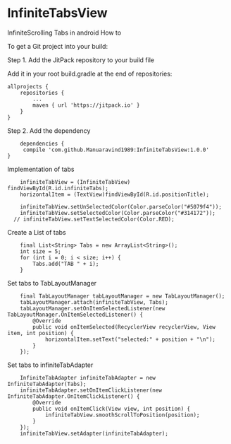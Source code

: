 # InfiniteTabsView
InfiniteScrolling Tabs in android
How to

To get a Git project into your build:

Step 1. Add the JitPack repository to your build file

Add it in your root build.gradle at the end of repositories:

	allprojects {
		repositories {
			...
			maven { url 'https://jitpack.io' }
		}
	}
  
Step 2. Add the dependency

		dependencies {
		 compile 'com.github.Manuaravind1989:InfiniteTabsView:1.0.0'
	}


Implementation of tabs

        infiniteTabView = (InfiniteTabView) findViewById(R.id.infiniteTabs);
        horizontalItem = (TextView)findViewById(R.id.positionTitle);

        infiniteTabView.setUnSelectedColor(Color.parseColor("#5079f4"));
        infiniteTabView.setSelectedColor(Color.parseColor("#314172"));
      // infiniteTabView.setTextSelectedColor(Color.RED);

Create a List of tabs


        final List<String> Tabs = new ArrayList<String>();
        int size = 5;
        for (int i = 0; i < size; i++) {
            Tabs.add("TAB " + i);
        }
	
Set tabs to TabLayoutManager	

        final TabLayoutManager tabLayoutManager = new TabLayoutManager();
        tabLayoutManager.attach(infiniteTabView, Tabs);
        tabLayoutManager.setOnItemSelectedListener(new TabLayoutManager.OnItemSelectedListener() {
            @Override
            public void onItemSelected(RecyclerView recyclerView, View item, int position) {
                horizontalItem.setText("selected:" + position + "\n");
            }
        });
	
Set tabs to infiniteTabAdapter

        InfiniteTabAdapter infiniteTabAdapter = new InfiniteTabAdapter(Tabs);
        infiniteTabAdapter.setOnItemClickListener(new InfiniteTabAdapter.OnItemClickListener() {
            @Override
            public void onItemClick(View view, int position) {
                infiniteTabView.smoothScrollToPosition(position);
            }
        });
        infiniteTabView.setAdapter(infiniteTabAdapter);
